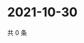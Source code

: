 # 2021-10-30

共 0 条

<!-- BEGIN WEIBO -->
<!-- 最后更新时间 Sat Oct 30 2021 16:13:08 GMT+0800 (China Standard Time) -->

<!-- END WEIBO -->
